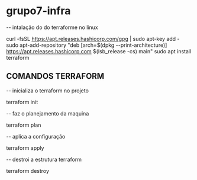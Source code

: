 # grupo7-infra


-- intalação do do terraforme no linux

curl -fsSL https://apt.releases.hashicorp.com/gpg | sudo apt-key add -
sudo apt-add-repository "deb [arch=$(dpkg --print-architecture)] https://apt.releases.hashicorp.com $(lsb_release -cs) main"
sudo apt install terraform


## COMANDOS TERRAFORM

-- inicializa o terraform no projeto

terraform init

-- faz o planejamento da maquina

terraform plan

-- aplica a configuração

terraform apply 

-- destroi a estrutura terraform

terraform destroy
 
